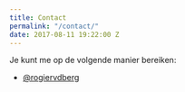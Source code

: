 ```yaml
---
title: Contact
permalink: "/contact/"
date: 2017-08-11 19:22:00 Z
---
```


Je kunt me op de volgende manier bereiken:
- [@rogiervdberg](http://www.twitter.com/rogiervdberg)